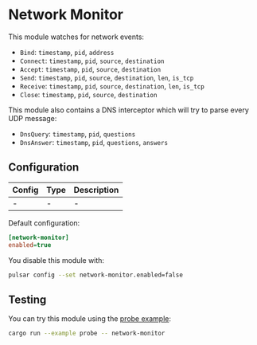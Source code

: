 # Network Monitor

This module watches for network events:

- `Bind`: `timestamp`, `pid`, `address`
- `Connect`: `timestamp`, `pid`, `source`, `destination`
- `Accept`: `timestamp`, `pid`, `source`, `destination`
- `Send`: `timestamp`, `pid`, `source`, `destination`, `len`, `is_tcp`
- `Receive`: `timestamp`, `pid`, `source`, `destination`, `len`, `is_tcp`
- `Close`: `timestamp`, `pid`, `source`, `destination`

This module also contains a DNS interceptor which will try to parse every UDP message:

- `DnsQuery`: `timestamp`, `pid`, `questions`
- `DnsAnswer`: `timestamp`, `pid`, `questions`, `answers`


## Configuration

|Config|Type|Description|
|------|----|-----------|
|-|-|-|

Default configuration:

```ini
[network-monitor]
enabled=true
```

You disable this module with:

```sh
pulsar config --set network-monitor.enabled=false
```

## Testing

You can try this module using the [probe example](../../pulsar/examples/probe.rs):

```sh
cargo run --example probe -- network-monitor
```
